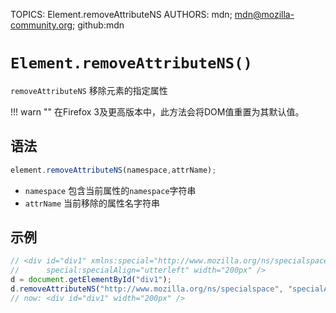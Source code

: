 TOPICS: Element.removeAttributeNS
AUTHORS: mdn; mdn@mozilla-community.org; github:mdn

# `Element.removeAttributeNS()`

`removeAttributeNS` 移除元素的指定属性

!!! warn ""
    在Firefox 3及更高版本中，此方法会将DOM值重置为其默认值。

## 语法

```javascript
element.removeAttributeNS(namespace,attrName);
```

- `namespace` 包含当前属性的`namespace`字符串
- `attrName` 当前移除的属性名字符串

## 示例

```javascript
// <div id="div1" xmlns:special="http://www.mozilla.org/ns/specialspace"
//      special:specialAlign="utterleft" width="200px" />
d = document.getElementById("div1");
d.removeAttributeNS("http://www.mozilla.org/ns/specialspace", "specialAlign");
// now: <div id="div1" width="200px" />
```
